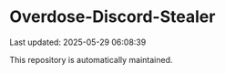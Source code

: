 # Overdose-Discord-Stealer

Last updated: 2025-05-29 06:08:39

This repository is automatically maintained.
